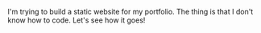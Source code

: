 I'm trying to build a static website for my portfolio.
The thing is that I don't know how to code.
Let's see how it goes!
